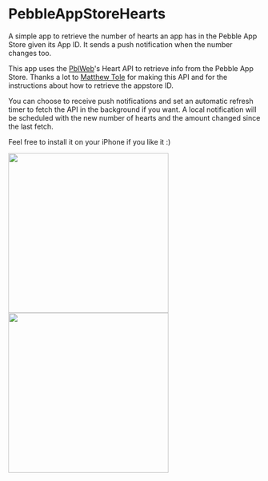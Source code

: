PebbleAppStoreHearts
====================

A simple app to retrieve the number of hearts an app has in the Pebble App Store given its App ID. It sends a push notification when the number changes too.

This app uses the <a href="http://pblweb.com" target="_blank">PblWeb</a>'s Heart API to retrieve info from the Pebble App Store. Thanks a lot to <a href="https://twitter.com/matthewtole">Matthew Tole</a> for making this API and for the instructions about how to retrieve the appstore ID.

You can choose to receive push notifications and set an automatic refresh timer to fetch the API in the background if you want. A local notification will be scheduled with the new number of hearts and the amount changed since the last fetch.

Feel free to install it on your iPhone if you like it :)

<img src="http://s27.postimg.org/nnxpustib/Screenshot1.png" width="320px" stlye="float:left;"><img src="http://s30.postimg.org/rdxcnp5dt/Screenshot2.png" width="320px" stlye="float:right;">
